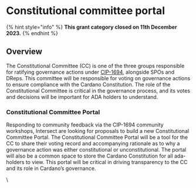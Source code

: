 # Constitutional committee portal

{% hint style="info" %}
**This grant category closed on 11th December 2023.**&#x20;
{% endhint %}

## Overview

The Constitutional Committee (CC) is one of the three groups responsible for ratifying governance actions under [CIP-1694](https://github.com/JaredCorduan/CIPs/tree/voltaire-v1/CIP-1694), alongside SPOs and DReps. This committee will be responsible for voting on governance actions to ensure compliance with the Cardano Constitution. The role of the Constitutional Committee is critical in the governance process, and its votes and decisions will be important for ADA holders to understand.

### Constitutional Committee Portal

Responding to community feedback via the CIP-1694 community workshops, Intersect are looking for proposals to build a new Constitutional Committee Portal. The Constitutional Committee Portal will be a tool for the CC to share their voting record and accompanying rationale as to why a governance action was either constitutional or unconstitutional. The portal will also be a common space to store the Cardano Constitution for all ada-holders to view. This portal will be critical in driving transparency to the CC and its role in Cardano’s governance.

\
